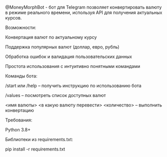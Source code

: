 @MoneyMorphBot - бот для Telegram позволяет конвертировать валюту в режиме реального времени, используя API для получения актуальных курсов.

Возможности:

Конвертация валют по актуальному курсу

Поддержка популярных валют (доллар, евро, рубль)

Обработка ошибок и валидация пользовательских данных

Простота использования с интуитивно понятными командами

Команды бота:

/start или /help – получить инструкцию по использованию бота

/values – посмотреть список доступных валют

<имя валюты> <в какую валюту перевести> <количество> – выполнить конвертацию

Требования:

Python 3.8+

Библиотеки из requirements.txt:

pip install -r requirements.txt

